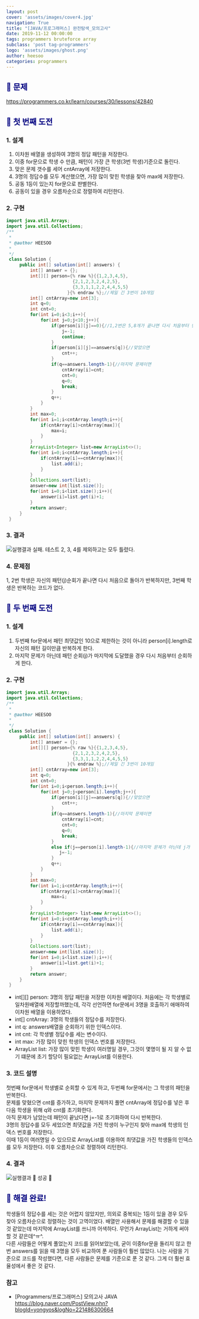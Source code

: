```yaml
---
layout: post
cover: 'assets/images/cover4.jpg'
navigation: True
title: "[JAVA/프로그래머스] 완전탐색_모의고사"
date: 2019-11-12 00:00:00
tags: programmers bruteforce array
subclass: 'post tag-programmers'
logo: 'assets/images/ghost.png'
author: heesoo
categories: programmers
---
```

## <span style="color:navy">👀 문제</span>
<https://programmers.co.kr/learn/courses/30/lessons/42840>

## <span style="color:navy">👊 첫 번째 도전</span>

### 1. 설계
1. 이차원 배열을 생성하여 3명의 정답 패턴을 저장한다.
2. 이중 for문으로 학생 수 만큼, 패턴이 가장 큰 학생(3번 학생)기준으로 돌린다.
3. 맞은 문제 갯수를 세어 cntArray에 저장한다.
4. 3명의 정답수를 모두 계산했으면, 가장 많이 맞힌 학생을 찾아 max에 저장한다.
5. 공동 1등이 있는지 for문으로 판별한다.
6. 공동이 있을 경우 오름차순으로 정렬하여 리턴한다.

### 2. 구현
```java
import java.util.Arrays;
import java.util.Collections;
/**
 *
 * @author HEESOO
 *
 */
 class Solution {
     public int[] solution(int[] answers) {
         int[] answer = {};
         int[][] person={% raw %}{{1,2,3,4,5},
                         {2,1,2,3,2,4,2,5},
                         {3,3,1,1,2,2,4,4,5,5}
                       }{% endraw %};//제일 긴 3번이 10개임
         int[] cntArray=new int[3];
         int q=0;
         int cnt=0;
         for(int i=0;i<3;i++){
             for(int j=0;j<10;j++){
                 if(person[i][j]==0){//1,2번은 5,8개가 끝나면 다시 처음부터 반복
                     j=-1;
                     continue;
                 }
                 if(person[i][j]==answers[q]){//맞았으면
                     cnt++;
                 }
                 if(q==answers.length-1){//마지막 문제이면
                     cntArray[i]=cnt;
                     cnt=0;
                     q=0;
                     break;
                 }
                 q++;
             }
         }
         int max=0;
         for(int i=1;i<cntArray.length;i++){
             if(cntArray[i]>cntArray[max]){
                 max=i;
             }
         }
         ArrayList<Integer> list=new ArrayList<>();
         for(int i=0;i<cntArray.length;i++){
             if(cntArray[i]==cntArray[max]){
                 list.add(i);
             }
         }
         Collections.sort(list);
         answer=new int[list.size()];
         for(int i=0;i<list.size();i++){
             answer[i]=list.get(i)+1;
         }
         return answer;
     }
 }
```
### 3. 결과
![실행결과](./assets/images/191112_3.PNG)
실패. 테스트 2, 3, 4를 제외하고는 모두 틀렸다.

### 4. 문제점
1, 2번 학생은 자신의 패턴(j)순회가 끝나면 다시 처음으로 돌아가 반복하지만, 3번째 학생은 반복하는 코드가 없다.

## <span style="color:navy">👊 두 번째 도전</span>

### 1. 설계
1. 두번째 for문에서 패턴 최댓값인 10으로 제한하는 것이 아니라 person[i].length로 자신의 패턴 길이만큼 반복하게 한다.
2. 마지막 문제가 아닌데 패턴 순회(j)가 마지막에 도달했을 경우 다시 처음부터 순회하게 한다.

### 2. 구현
```java
import java.util.Arrays;
import java.util.Collections;
/**
 *
 * @author HEESOO
 *
 */
 class Solution {
     public int[] solution(int[] answers) {
         int[] answer = {};
         int[][] person={% raw %}{{1,2,3,4,5},
                         {2,1,2,3,2,4,2,5},
                         {3,3,1,1,2,2,4,4,5,5}
                       }{% endraw %};//제일 긴 3번이 10개임
         int[] cntArray=new int[3];
         int q=0;
         int cnt=0;
         for(int i=0;i<person.length;i++){
             for(int j=0;j<person[i].length;j++){
                 if(person[i][j]==answers[q]){//맞았으면
                     cnt++;
                 }
                 if(q==answers.length-1){//마지막 문제이면
                     cntArray[i]=cnt;
                     cnt=0;
                     q=0;
                     break;
                 }
                 else if(j==person[i].length-1){//마지막 문제가 아닌데 j가 끝났을 경우 다시 처음부터
                    j=-1;
                 }
                 q++;
             }
         }
         int max=0;
         for(int i=1;i<cntArray.length;i++){
             if(cntArray[i]>cntArray[max]){
                 max=i;
             }
         }
         ArrayList<Integer> list=new ArrayList<>();
         for(int i=0;i<cntArray.length;i++){
             if(cntArray[i]==cntArray[max]){
                 list.add(i);
             }
         }
         Collections.sort(list);
         answer=new int[list.size()];
         for(int i=0;i<list.size();i++){
             answer[i]=list.get(i)+1;
         }
         return answer;
     }
 }
```
- int[][] person: 3명의 정답 패턴을 저장한 이차원 배열이다. 처음에는 각 학생별로 일차원배열에 저장할까했는데, 각각 선언하면 for문에서 3명을 호출하기 애매하여 이차원 배열을 이용하였다.
- int[] cntArray: 3명의 학생들의 정답수를 저장한다.
- int q: answers배열을 순회하기 위한 인덱스이다.
- int cnt: 각 학생별 정답수를 세는 변수이다.
- int max: 가장 많이 맞힌 학생의 인덱스 번호를 저장한다.
- ArrayList<Integer> list: 가장 많이 맞힌 학생이 여러명일 경우, 그것이 몇명이 될 지 알 수 없기 떄문에 초기 할당이 필요없는 ArrayList를 이용한다.

### 3. 코드 설명  
첫번째 for문에서 학생별로 순회할 수 있게 하고, 두번째 for문에서는 그 학생의 패턴을 반복한다.  
문제를 맞혔으면 cnt를 증가하고, 마지막 문제까지 풀면 cntArray에 정답수를 넣은 후 다음 학생을 위해 q와 cnt를 초기화한다.  
아직 문제가 남았는데 패턴이 끝났다면 j=-1로 초기화하여 다시 반복한다.  
3명의 정답수를 모두 세었으면 최댓값을 가진 학생이 누구인지 찾아 max에 학생의 인덱스 번호를 저장한다.  
이때 1등이 여러명일 수 있으므로 ArrayList를 이용하여 최댓값을 가진 학생들의 인덱스를 모두 저장한다. 이후 오름차순으로 정렬하여 리턴한다.

### 4. 결과
![실행결과](./assets/images/191112_4.PNG)
🤟 성공 🤟

## <span style="color:navy">👏 해결 완료!</span>
학생들의 정답수를 세는 것은 어렵지 않았지만, 의외로 중복되는 1등이 있을 경우 모두 찾아 오름차순으로 정렬하는 것이 고역이었다. 배열만 사용해서 문제를 해결할 수 있을 것 같았는데 마지막에 ArrayList를 쓰니까 어색하다. 무언가 ArrayList는 거하게 써야할 것 같은데^ㅠ^.  
다른 사람들은 어떻게 풀었는지 코드를 읽어보았는데, 굳이 이중for문을 돌리지 않고 한번 answers를 읽을 때 3명을 모두 비교하여 푼 사람들이 훨씬 많았다. 나는 사람을 기준으로 코드를 작성했다면, 다른 사람들은 문제를 기준으로 푼 것 같다. 그게 더 훨씬 효율성에서 좋은 것 같다.

### 참고
- [Programmers/프로그래머스] 모의고사 JAVA <https://blog.naver.com/PostView.nhn?blogId=yongyos&logNo=221486300664>
